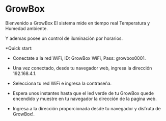 # GrowBox

Bienvenido a GrowBox
El sistema mide en tiempo real Temperatura y Humedad ambiente.

Y ademas posee un control de iluminación por horarios.



*Quick start:

- Conectate a la red WiFi, ID: GrowBox WiFi, Pass: growbox0001.

- Una vez conectado, desde tu navegador web, ingresa la dirección 192.168.4.1.

- Selecciona tu red WiFi e ingresa la contraseña. 

- Espera unos instantes hasta que el led verde de tu GrowBox quede encendido y muestre en tu navegador la dirección de la pagina web.

- Ingresa a la dirección proporcionada desde tu navegador y disfruta de GrowBox!.
